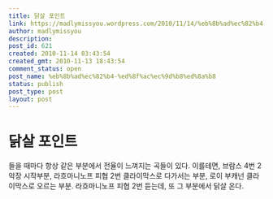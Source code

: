 ```yaml
---
title: 닭살 포인트
link: https://madlymissyou.wordpress.com/2010/11/14/%eb%8b%ad%ec%82%b4-%ed%8f%ac%ec%9d%b8%ed%8a%b8/
author: madlymissyou
description: 
post_id: 621
created: 2010-11-14 03:43:54
created_gmt: 2010-11-13 18:43:54
comment_status: open
post_name: %eb%8b%ad%ec%82%b4-%ed%8f%ac%ec%9d%b8%ed%8a%b8
status: publish
post_type: post
layout: post
---
```


# 닭살 포인트

들을 때마다 항상 같은 부분에서 전율이 느껴지는 곡들이 있다. 이를테면, 브람스 4번 2악장 시작부분, 라흐마니노프 피협 2번 클라이막스로 다가서는 부분, 로이 부캐넌 <The Messiah Will Come Again> 클라이막스로 오르는 부분. 라흐마니노프 피협 2번 듣는데, 또 그 부분에서 닭살 온다.